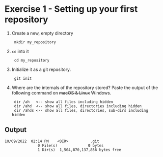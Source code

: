 # Exercise 1 - Setting up your first repository

1. Create a new, empty directory

        mkdir my_repository

2. `cd` into it

        cd my_repository

3. Initialize it as a git repository.

        git init

4. Where are the internals of the repository stored? Paste the output of the following command on ~~macOS & Linux~~ Windows.

        dir /ah   <-- show all files including hidden
        dir /ahd  <-- show all files, directories including hidden
        dir /ahds <-- show all files, directories, sub-dirs including hidden

## Output ##
```
10/09/2022  02:14 PM    <DIR>          .git
               0 File(s)              0 bytes
               1 Dir(s)  1,504,870,137,856 bytes free
```